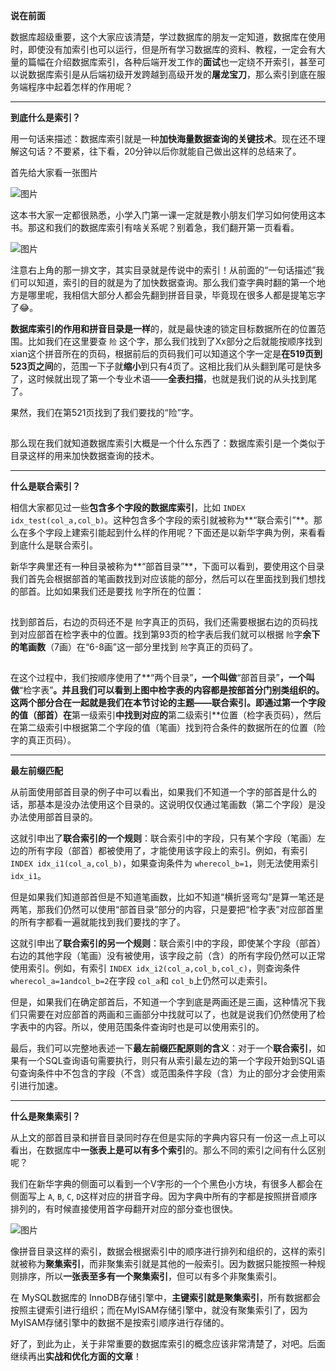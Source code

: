  **说在前面** 

数据库超级重要，这个大家应该清楚，学过数据库的朋友一定知道，数据库在使用时，即使没有加索引也可以运行，但是所有学习数据库的资料、教程，一定会有大量的篇幅在介绍数据库索引，各种后端开发工作的**面试**也一定绕不开索引，甚至可以说数据库索引是从后端初级开发跨越到高级开发的**屠龙宝刀**，那么索引到底在服务端程序中起着怎样的作用呢？

------

 **到底什么是索引？** 

用一句话来描述：数据库索引就是一种**加快海量数据查询的关键技术**。现在还不理解这句话？不要紧，往下看，20分钟以后你就能自己做出这样的总结来了。

首先给大家看一张图片

![图片](数据库索引到底是什么.assets/640)

这本书大家一定都很熟悉，小学入门第一课一定就是教小朋友们学习如何使用这本书。那这和我们的数据库索引有啥关系呢？别着急，我们翻开第一页看看。

![图片](数据库索引到底是什么.assets/640)

注意右上角的那一排文字，其实目录就是传说中的索引！从前面的“一句话描述”我们可以知道，索引的目的就是为了加快数据查询。那么我们查字典时翻的第一个地方是哪里呢，我相信大部分人都会先翻到拼音目录，毕竟现在很多人都是提笔忘字了😂。

**数据库索引的作用和拼音目录是一样**的，就是最快速的锁定目标数据所在的位置范围。比如我们在这里要查 `险` 这个字，那么我们找到了Xx部分之后就能按顺序找到xian这个拼音所在的页码，根据前后的页码我们可以知道这个字一定是**在519页到523页之间**的，范围一下子就**缩小**到只有4页了。这相比我们从头翻到尾可是快多了，这时候就出现了第一个专业术语——**全表扫描**，也就是我们说的从头找到尾了。

果然，我们在第521页找到了我们要找的“险”字。

![img](data:image/gif;base64,iVBORw0KGgoAAAANSUhEUgAAAAEAAAABCAYAAAAfFcSJAAAADUlEQVQImWNgYGBgAAAABQABh6FO1AAAAABJRU5ErkJggg==)

那么现在我们就知道数据库索引大概是一个什么东西了：数据库索引是一个类似于目录这样的用来加快数据查询的技术。

------

 **什么是联合索引？** 

相信大家都见过一些**包含多个字段的数据库索引**，比如 `INDEX idx_test(col_a,col_b)`。这种包含多个字段的索引就被称为**“联合索引”**。那么在多个字段上建索引能起到什么样的作用呢？下面还是以新华字典为例，来看看到底什么是联合索引。

新华字典里还有一种目录被称为**“部首目录”**，下面可以看到，要使用这个目录我们首先会根据部首的笔画数找到对应该能的部分，然后可以在里面找到我们想找的部首。比如如果我们还是要找 `险`字所在的位置：

![img](data:image/gif;base64,iVBORw0KGgoAAAANSUhEUgAAAAEAAAABCAYAAAAfFcSJAAAADUlEQVQImWNgYGBgAAAABQABh6FO1AAAAABJRU5ErkJggg==)

找到部首后，右边的页码还不是 `险`字真正的页码，我们还需要根据右边的页码找到对应部首在检字表中的位置。找到第93页的检字表后我们就可以根据 `险`字**余下的笔画数**（7画）在“6-8画”这一部分里找到 `险`字真正的页码了。

![img](data:image/gif;base64,iVBORw0KGgoAAAANSUhEUgAAAAEAAAABCAYAAAAfFcSJAAAADUlEQVQImWNgYGBgAAAABQABh6FO1AAAAABJRU5ErkJggg==)

在这个过程中，我们按顺序使用了**“两个目录”**，一个叫做**“部首目录”**，一个叫做**“检字表”**。并且我们可以看到上图中检字表的内容都是按部首分门别类组织的。这两个部分合在一起就是我们在本节讨论的主题——联合索引。即通过第一个字段的值（部首）在**第一级索引**中找到对应的**第二级索引**位置（检字表页码），然后在第二级索引中根据第二个字段的值（笔画）找到符合条件的数据所在的位置（险字的真正页码）。

------

 **最左前缀匹配** 

从前面使用部首目录的例子中可以看出，如果我们不知道一个字的部首是什么的话，那基本是没办法使用这个目录的。这说明仅仅通过笔画数（第二个字段）是没办法使用部首目录的。

这就引申出了**联合索引的一个规则**：联合索引中的字段，只有某个字段（笔画）左边的所有字段（部首）都被使用了，才能使用该字段上的索引。例如，有索引 `INDEX idx_i1(col_a,col_b)`，如果查询条件为 `wherecol_b=1`，则无法使用索引 `idx_i1`。

但是如果我们知道部首但是不知道笔画数，比如不知道“横折竖弯勾”是算一笔还是两笔，那我们仍然可以使用“部首目录”部分的内容，只是要把“检字表”对应部首里的所有字都看一遍就能找到我们要找的字了。

这就引申出了**联合索引的另一个规则**：联合索引中的字段，即使某个字段（部首）右边的其他字段（笔画）没有被使用，该字段之前（含）的所有字段仍然可以正常使用索引。例如，有索引 `INDEX idx_i2(col_a,col_b,col_c)`，则查询条件 `wherecol_a=1andcol_b=2`在字段 `col_a`和 `col_b`上仍然可以走索引。

但是，如果我们在确定部首后，不知道一个字到底是两画还是三画，这种情况下我们只需要在对应部首的两画和三画部分中找就可以了，也就是说我们仍然使用了检字表中的内容。所以，使用范围条件查询时也是可以使用索引的。

最后，我们可以完整地表述一下**最左前缀匹配原则的含义**：对于一个**联合索引**，如果有一个SQL查询语句需要执行，则只有从索引最左边的第一个字段开始到SQL语句查询条件中不包含的字段（不含）或范围条件字段（含）为止的部分才会使用索引进行加速。

------

 **什么是聚集索引？** 

从上文的部首目录和拼音目录同时存在但是实际的字典内容只有一份这一点上可以看出，在数据库中**一张表上是可以有多个索引**的。那么不同的索引之间有什么区别呢？

我们在新华字典的侧面可以看到一个V字形的一个个黑色小方块，有很多人都会在侧面写上 `A`, `B`, `C`, `D`这样对应的拼音字母。因为字典中所有的字都是按照拼音顺序排列的，有时候直接使用首字母翻开对应的部分查也很快。

![图片](数据库索引到底是什么.assets/640)

像拼音目录这样的索引，数据会根据索引中的顺序进行排列和组织的，这样的索引就被称为**聚集索引**，而非聚集索引就是其他的一般索引。因为数据只能按照一种规则排序，所以**一张表至多有一个聚集索引**，但可以有多个非聚集索引。

在 MySQL数据库的 InnoDB存储引擎中，**主键索引就是聚集索引**，所有数据都会按照主键索引进行组织；而在MyISAM存储引擎中，就没有聚集索引了，因为MyISAM存储引擎中的数据不是按索引顺序进行存储的。

好了，到此为止，关于非常重要的数据库索引的概念应该非常清楚了，对吧。后面继续再出**实战和优化方面的文章**！
